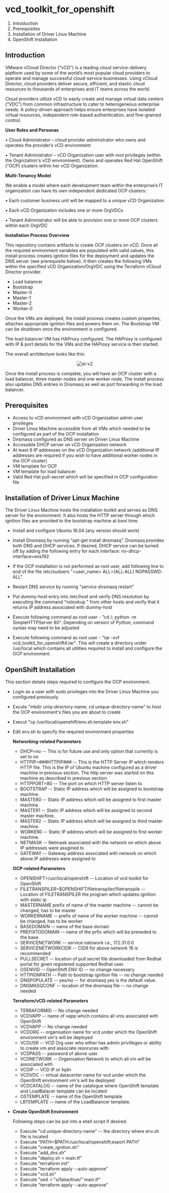 # vcd_toolkit_for_openshift
1.  Introduction
2.  Prerequisites
3.  Installation of Driver Linux Machine
4.  OpenShift Installation

## Introduction
VMware vCloud Director (“vCD”) is a leading cloud service-delivery platform used by some of the world’s most popular cloud providers to operate and manage successful cloud-service businesses. Using vCloud Director, cloud providers deliver secure, efficient, and elastic cloud resources to thousands of enterprises and IT teams across the world.

Cloud providers utilize vCD to easily create and manage virtual data centers (“VDC”) from common infrastructure to cater to heterogeneous enterprise needs. A policy-driven approach helps ensure enterprises have isolated virtual resources, independent role-based authentication, and fine-grained control.

**User Roles and Personas**

•	Cloud Administrator – cloud provider administrator who owns and operates the provider’s vCD environment

•	Tenant Administrator – vCD Organization user with root privileges (within the Orgnization's vCD environment). Owns and operates Red Hat OpenShift ("OCP) clusters within her vCD Organization.

**Multi-Tenancy Model**

We enable a model where each development team within the enterprise’s IT organization can have its own independent dedicated OCP clusters:

•	Each customer business unit will be mapped to a unique vCD Organization

•	Each vCD Organization includes one or more OrgVDCs

•	Tenant Administrator will be able to provision one or more OCP clusters within each OrgVDC

**Installation Process Overview**

This repository contains artifacts to create OCP clusters on vCD. Once all the required environment variables are populated with valid values, this install process creates ignition files for the deployment and updates the DNS server (see prerequisite below). It then creates the following VMs within the specified vCD Organization/OrgVDC using the Terraform vCloud Director provider.

* Load balancer
* Bootstrap 
* Master-0 
* Master-1
* Master-2
* Worker-0

Once the VMs are deployed, the install process creates custom properties, attaches appropriate ignition files and powers them on. The Bootstrap VM can be shutdown once the environment is configured.

The load balancer VM has HAProxy configured. The HAProxy is configured with IP & port details for the VMs and the HAProxy service is then started.

The overall architecture looks like this:
<p align="center">
<img alt="st-v2" src="Images/Arch.png"/>
</p>

Once the install process is complete, you will have an OCP cluster with a load balancer, three master nodes and one worker node. The install process also updates DNS entries in Dnsmasq as well as port forwarding in the load balancer.

## Prerequisites

* Access to vCD environment with vCD Organization admin user privileges
* Driver Linux Machine accessible from all VMs which needed to be configured as part of the OCP installation
* Dnsmasq configured as DNS server on Driver Linux Machine
*	Accessible DHCP server on vCD Organization network
*	At least 6 IP addresses on the vCD Organization network (additional IP addresses are required if you wish to have additional worker nodes in the OCP cluster)
*	VM template for OCP
* VM template for load balancer
*	Valid Red Hat pull-secret which will be specified in OCP configuration file

## Installation of Driver Linux Machine

The Driver Linux Machine hosts the installation toolkit and serves as DNS server for the environment. It also hosts the HTTP server through which ignition files are provided to the bootstrap machine at boot time.

 * Install and configure Ubuntu 16.04 (any version should work)
 
 * Install Dnsmasq by running “apt-get install dnsmasq”. Dnsmasq provides both DNS and DHCP services. If desired, DHCP service can be turned off by adding the following entry for each interface: no-dhcp-interface=ens192
 
 * If the OCP installation is not performed as root user, add  following line to end of the file /etc/sudoers "<user_name>  ALL=(ALL:ALL) NOPASSWD: ALL"
 
 * Restart DNS service by running "service dnsmasq restart"
 
 * Put dummy-host entry into /etc/host and verify DNS resolution by executing the command "nslookup <dummy-host> <dns-ip-address>" from other hosts and verify that it returns IP address associated with dummy-host
  
 * Execute following command as root user - "cd /; python -m SimpleHTTPServer 80". Depending on version of Python, command syntax may need to be adjusted
 
 * Execute following command as root user - "tar -xvf vcd_toolkit_for_openshift4.tar". This will create a directory under /usr/local which contains all utilities required to install and configure the OCP environment.

## OpenShift Installation

This section details steps required to configure the OCP environment.

* Login as a user with sudo privileges into the Driver Linux Machine you configured previously
* Excute "mkdir uniq-directory-name; cd unique-directory-name" to host the OCP environment's files you are about to create
* Execut "cp /usr/local/openshift/env.sh.template env.sh"
* Edit env.sh to specify the required environment properties
  
  **Networking-related Parameters**
   - DHCP=no -- This is for future use and only option that currently is set to no
   - HTTPIP=###HTTPIP### -- This is the HTTP Server IP which renders HTTP file. This is the IP of Ubuntu machine configured as a driver machine in previous section. The http server was started on this machine as described in previous section.
   - HTTPPORT=80 -- The port on which HTTP server listen to.  
   - BOOTSTRAP -- Static IP address which will be assigned to bootstrap machine. 
   - MASTER0 -- Static IP address which will be assigned to first master  machine. 
   - MASTER1 -- Static IP address which will be assigned to second  master  machine. 
   - MASTER2 -- Static IP address which will be assigned to third master  machine. 
   - WORKER0 -- Static IP address which will be assigned to first worker  machine. 
   - NETMASK -- Netmask associated with the network on which above IP addresses were assgined to
   - GATEWAY -- Gateway address associated with network on which above IP addreses were assigned to 
  
  **OCP-related Parameters**
   - OPENSHIFT=/usr/local/openshift  -- Location of vcd toolkit for OpenShift
   - FILETRANSPILER=$OPENSHIFT/filetranspiler/filetranspile -- Location of FILETRANSPILER the program which updates ignition with static ip
   - MASTERNAME  prefix of name of the master machine -- cannot be changed, has to be master
   - WORKERNAME -- prefix of name of the worker machine -- cannot be changed, has to be worker
   - BASEDOMAIN --  name of the base domain
   - PREFIXTODOMAIN -- name of the prfix which will be preneded to the base
   - SERVICENETWORK -- service natowork i.e., 172.31.0.0
   - SERVICENETWORKCIDR -- CIDR for above network 16 is recommended
   - PULLSECRET -- location of pull secret file downloaded from Redhat portal for given registered supported Redhat user.
   - OSENVID -- OpenShift ENV ID -- no change necessary
   - HTTPIGNPATH -- Path to bootstrap ignition file -- no change needed
   - DNSPOPULATE -- yes/no -- for dnsmasq yes is the default value. 
   - DNSMASQCONF -- location of the dnsmasq file -- no change needed
   
  **Terraform/vCD-related Parameters**
   - TERRAFORMID -- No change needed
   - VCDVAPP -- name of vapp which contains all vms associated with OpenShift
   - VCDVAPP -- No change needed 
   - VCDORG -- organisation name for vcd under which the OpenShift environment vm's will be deployed
   - VCDUSR -- VCD Org user who either has admin privilleges or ability  to create vm and associate resoruces with
   - VCDPASS -- password of above user
   - VCDNETWORK -- Organisation Network to which all vm will be associated with
   - VCDIP -- VCD IP or fqdn
   - VCDVDC -- virtual datacenter name for vcd under which the OpenShift environment vm's will be deployed
   - VCDCATALOG -- name of the catalogue where OpenShift template and LoadBalacer template can be located
   - OSTEMPLATE -- name of the OpenShift template
   - LBTEMPLATE -- name of the LoadBalancer template. 
   
 * **Create OpenShift Environment**

   Following steps can be put into a shell script if desired.
   
    - Execute "cd unique-directory-name" -- the directory where env.sh file is located
    - Execute "PATH=$PATH:/usr/local/openshift;export PATH"
    - Execute "create_ignition.sh"
    - Execute "add_dns.sh"
    - Execute "deploy.sh > main.tf"
    - Execute "terraform init"
    - Execute "terraform apply --auto-approve"
    - Execute "vcd.sh"
    - Execute "sed -i "s/false/true/" main.tf"
    - Execute "terraform apply --auto-approve" 
   
